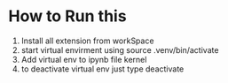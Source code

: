 # How to Run this
1. Install all extension from workSpace
2. start virtual envirment using source .venv/bin/activate
3. Add virtual env to ipynb file kernel
4. to deactivate virtual env just type deactivate
